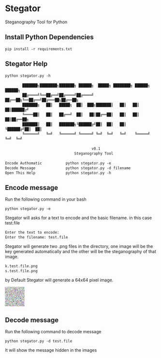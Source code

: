 # Stegator 

Steganography Tool for Python

## Install Python Dependencies
    pip install -r requirements.txt

## Stegator Help
    python stegator.py -h
    
            ███████╗████████╗███████╗ ██████╗  █████╗ ████████╗ ██████╗ ██████╗ 
            ██╔════╝╚══██╔══╝██╔════╝██╔════╝ ██╔══██╗╚══██╔══╝██╔═══██╗██╔══██╗
            ███████╗   ██║   █████╗  ██║  ███╗███████║   ██║   ██║   ██║██████╔╝
            ╚════██║   ██║   ██╔══╝  ██║   ██║██╔══██║   ██║   ██║   ██║██╔══██╗
            ███████║   ██║   ███████╗╚██████╔╝██║  ██║   ██║   ╚██████╔╝██║  ██║
            ╚══════╝   ╚═╝   ╚══════╝ ╚═════╝ ╚═╝  ╚═╝   ╚═╝    ╚═════╝ ╚═╝  ╚═╝

                                            v0.1
                                    Steganography Tool 

    Encode Authomatic           python stegator.py -e 
    Decode Message              python stegator.py -d filename
    Open This Help              python stegator.py -h

## Encode message 
Run the following command in your bash 

    python stegator.py -e

Stegator will asks for a text to encode and the basic filename. in this case test.file

    Enter the text to encode: 
    Enter the filename: test.file

Stegator will generate two .png files in the directory, one image will be the key generated automatically and the other will be the steganography of that image.

    k.test.file.png
    s.test.file.png

by Default Stegator will generate a 64x64 pixel image.

![example](https://github.com/devklmnt/Stegator/blob/main/k.test.file.png?raw=true)

## Decode message 
Run the following command to decode message 

    python stegator.py -d test.file

It will show the message hidden in the images 
